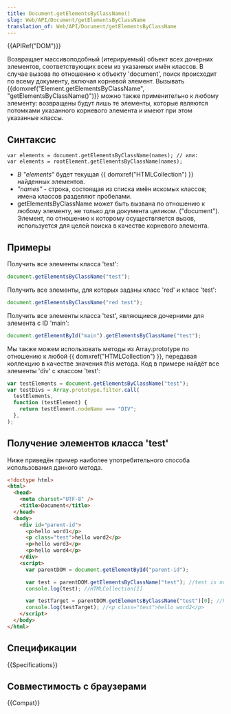 ```yaml
---
title: Document.getElementsByClassName()
slug: Web/API/Document/getElementsByClassName
translation_of: Web/API/Document/getElementsByClassName
---
```


{{APIRef("DOM")}}

Возвращает массивоподобный (итерируемый) объект всех дочерних элементов, соответствующих всем из указанных имён классов. В случае вызова по отношению к объекту 'document', поиск происходит по всему документу, включая корневой элемент. Вызывать {{domxref("Element.getElementsByClassName", "getElementsByClassName()")}} можно также применительно к любому элементу: возвращены будут лишь те элементы, которые являются потомками указанного корневого элемента и имеют при этом указанные классы.

## Синтаксис

```
var elements = document.getElementsByClassName(names); // или:
var elements = rootElement.getElementsByClassName(names);
```

- _В "elements"_ будет текущая {{ domxref("HTMLCollection") }} найденных элементов.
- _"names"_ - строка, состоящая из списка имён искомых классов; имена классов разделяют пробелами.
- getElementsByClassName может быть вызвана по отношению к любому элементу, не только для документа целиком. ("document"). Элемент, по отношению к которому осуществляется вызов, используется для целей поиска в качестве корневого элемента.

## Примеры

Получить все элементы класса 'test':

```js
document.getElementsByClassName("test");
```

Получить все элементы, для которых заданы класс 'red' и класс 'test':

```js
document.getElementsByClassName("red test");
```

Получить все элементы класса 'test', являющиеся дочерними для элемента с ID 'main':

```js
document.getElementById("main").getElementsByClassName("test");
```

Мы также можем использовать методы из Array.prototype по отношению к любой {{ domxref("HTMLCollection") }}, передавая коллекцию в качестве значения _this_ метода. Код в примере найдёт все элементы 'div' с классом 'test':

```js
var testElements = document.getElementsByClassName("test");
var testDivs = Array.prototype.filter.call(
  testElements,
  function (testElement) {
    return testElement.nodeName === "DIV";
  },
);
```

## Получение элементов класса 'test'

Ниже приведён пример наиболее употребительного способа использования данного метода.

```html
<!doctype html>
<html>
  <head>
    <meta charset="UTF-8" />
    <title>Document</title>
  </head>
  <body>
    <div id="parent-id">
      <p>hello word1</p>
      <p class="test">hello word2</p>
      <p>hello word3</p>
      <p>hello word4</p>
    </div>
    <script>
      var parentDOM = document.getElementById("parent-id");

      var test = parentDOM.getElementsByClassName("test"); //test is not target element
      console.log(test); //HTMLCollection[1]

      var testTarget = parentDOM.getElementsByClassName("test")[0]; //hear , this element is target
      console.log(testTarget); //<p class="test">hello word2</p>
    </script>
  </body>
</html>
```

## Спецификации

{{Specifications}}

## Совместимость с браузерами

{{Compat}}
